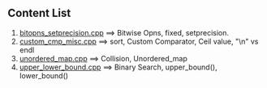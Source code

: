 ## Content List
1. [bitopns_setprecision.cpp](https://github.com/code-abil/CP-ClassNotes/blob/master/STL_2/code/bitopns_setprecision.cpp)  ==> Bitwise Opns, fixed, setprecision.
2. [custom_cmp_misc.cpp](https://github.com/code-abil/CP-ClassNotes/blob/master/STL_2/code/custom_cmp_misc.cpp)       ==> sort, Custom Comparator, Ceil value, "\n" vs endl
3. [unordered_map.cpp](https://github.com/code-abil/CP-ClassNotes/blob/master/STL_2/code/unordered_map.cpp)         ==> Collision, Unordered_map
4. [upper_lower_bound.cpp](https://github.com/code-abil/CP-ClassNotes/blob/master/STL_2/code/upper_lower_bound.cpp)     ==> Binary Search, upper_bound(), lower_bound()  
